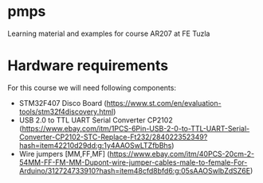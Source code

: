 # pmps
Learning material and examples for course AR207 at FE Tuzla

# Hardware requirements
For this course we will need following components:
- STM32F407 Disco Board (https://www.st.com/en/evaluation-tools/stm32f4discovery.html)
- USB 2.0 to TTL UART Serial Converter CP2102 (https://www.ebay.com/itm/1PCS-6Pin-USB-2-0-to-TTL-UART-Serial-Converter-CP2102-STC-Replace-Ft232/284022352349?hash=item42210d29dd:g:1y4AAOSwLTZfbBhs)
- Wire jumpers [MM,FF,MF] (https://www.ebay.com/itm/40PCS-20cm-2-54MM-FF-FM-MM-Dupont-wire-jumper-cables-male-to-female-For-Arduino/312724733910?hash=item48cfd8bfd6:g:05sAAOSwlbZdSZ6E)
